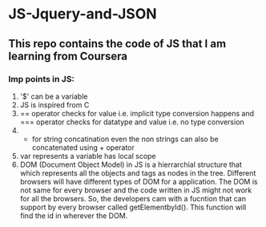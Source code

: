 # JS-Jquery-and-JSON
## This repo contains the code of JS that I am learning from Coursera
### Imp points in JS:
1. '$' can be a variable
2. JS is inspired from C
3. == operator checks for value i.e. implicit type conversion happens and === operator checks for datatype and value i.e. no type conversion
4. + for string concatination even the non strings can also be concatenated using + operator
5. var represents a variable has local scope
6. DOM (Document Object Model) in JS is a hierrarchial structure that which represents all the objects and tags as nodes in the tree. Different browsers will have different types of DOM for a application. The DOM is not same for every browser and the code written in JS might not work for all the browsers. So, the developers cam with a fucntion that can support by every browser called getElementbyId(). This function will find the id in wherever the DOM. 
